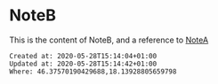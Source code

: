 # NoteB

This is the content of NoteB, and a reference to [NoteA](NoteA.md)

    Created at: 2020-05-28T15:14:04+01:00
    Updated at: 2020-05-28T15:14:42+01:00
    Where: 46.37570190429688,18.13928805659798

